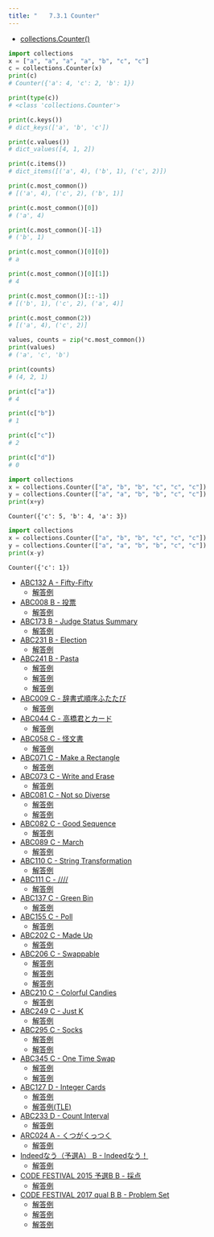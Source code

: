 ```yaml
---
title: "　　7.3.1 Counter"
---
```


* [collections.Counter()](https://docs.python.org/ja/3/library/collections.html#collections.Counter)

```python:サンプルコード：sample_563.py
import collections
x = ["a", "a", "a", "a", "b", "c", "c"]
c = collections.Counter(x)
print(c)
# Counter({'a': 4, 'c': 2, 'b': 1})

print(type(c))
# <class 'collections.Counter'>

print(c.keys())
# dict_keys(['a', 'b', 'c'])

print(c.values())
# dict_values([4, 1, 2])

print(c.items())
# dict_items([('a', 4), ('b', 1), ('c', 2)])

print(c.most_common())
# [('a', 4), ('c', 2), ('b', 1)]

print(c.most_common()[0])
# ('a', 4)

print(c.most_common()[-1])
# ('b', 1)

print(c.most_common()[0][0])
# a

print(c.most_common()[0][1])
# 4

print(c.most_common()[::-1])
# [('b', 1), ('c', 2), ('a', 4)]

print(c.most_common(2))
# [('a', 4), ('c', 2)]

values, counts = zip(*c.most_common())
print(values)
# ('a', 'c', 'b')

print(counts)
# (4, 2, 1)

print(c["a"])
# 4

print(c["b"])
# 1

print(c["c"])
# 2

print(c["d"])
# 0
```

```python:サンプルコード：sample_564.py
import collections
x = collections.Counter(["a", "b", "b", "c", "c", "c"])
y = collections.Counter(["a", "a", "b", "b", "c", "c"])
print(x+y)
```

```text:実行結果
Counter({'c': 5, 'b': 4, 'a': 3})
```

```python:サンプルコード：sample_565.py
import collections
x = collections.Counter(["a", "b", "b", "c", "c", "c"])
y = collections.Counter(["a", "a", "b", "b", "c", "c"])
print(x-y)
```

```text:実行結果
Counter({'c': 1})
```

- [ABC132 A - Fifty-Fifty](https://atcoder.jp/contests/abc132/tasks/abc132_a)
    - [解答例](https://atcoder.jp/contests/abc132/submissions/33847047)
- [ABC008 B - 投票](https://atcoder.jp/contests/abc008/tasks/abc008_2)
    - [解答例](https://atcoder.jp/contests/abc008/submissions/18083383)
- [ABC173 B - Judge Status Summary](https://atcoder.jp/contests/abc173/tasks/abc173_b)
    - [解答例](https://atcoder.jp/contests/abc173/submissions/35652593)
- [ABC231 B - Election](https://atcoder.jp/contests/abc231/tasks/abc231_b)
    - [解答例](https://atcoder.jp/contests/abc231/submissions/28883832)
- [ABC241 B - Pasta](https://atcoder.jp/contests/abc241/tasks/abc241_b)
    - [解答例](https://atcoder.jp/contests/abc241/submissions/29729142)
    - [解答例](https://atcoder.jp/contests/abc241/submissions/29729294)
    - [解答例](https://atcoder.jp/contests/abc241/submissions/29729433)
- [ABC009 C - 辞書式順序ふたたび](https://atcoder.jp/contests/abc009/tasks/abc009_3)
    - [解答例](https://atcoder.jp/contests/abc009/submissions/37119835)
- [ABC044 C - 高橋君とカード](https://atcoder.jp/contests/abc044/tasks/arc060_a)
    - [解答例](https://atcoder.jp/contests/abc044/submissions/36457400)
- [ABC058 C - 怪文書](https://atcoder.jp/contests/abc058/tasks/arc071_a)
    - [解答例](https://atcoder.jp/contests/abc058/submissions/18083415)
- [ABC071 C - Make a Rectangle](https://atcoder.jp/contests/abc071/tasks/arc081_a)
    - [解答例](https://atcoder.jp/contests/abc071/submissions/36457022)
- [ABC073 C - Write and Erase](https://atcoder.jp/contests/abc073/tasks/abc073_c)
    - [解答例](https://atcoder.jp/contests/abc073/submissions/18083429)
- [ABC081 C - Not so Diverse](https://atcoder.jp/contests/abc081/tasks/arc086_a)
    - [解答例](https://atcoder.jp/contests/abc081/submissions/18083437)
    - [解答例](https://atcoder.jp/contests/abc081/submissions/18083474)
- [ABC082 C - Good Sequence](https://atcoder.jp/contests/abc082/tasks/arc087_a)
    - [解答例](https://atcoder.jp/contests/abc082/submissions/18088455)
- [ABC089 C - March](https://atcoder.jp/contests/abc089/tasks/abc089_c)
    - [解答例](https://atcoder.jp/contests/abc089/submissions/18292609)
- [ABC110 C - String Transformation](https://atcoder.jp/contests/abc110/tasks/abc110_c)
    - [解答例](https://atcoder.jp/contests/abc110/submissions/18159939)
- [ABC111 C - /\/\/\/](https://atcoder.jp/contests/abc111/tasks/arc103_a)
    - [解答例](https://atcoder.jp/contests/abc111/submissions/18088532)
- [ABC137 C - Green Bin](https://atcoder.jp/contests/abc137/tasks/abc137_c)
    - [解答例](https://atcoder.jp/contests/abc137/submissions/17918856)
- [ABC155 C - Poll](https://atcoder.jp/contests/abc155/tasks/abc155_c)
    - [解答例](https://atcoder.jp/contests/abc155/submissions/17919277)
- [ABC202 C - Made Up](https://atcoder.jp/contests/abc202/tasks/abc202_c)
    - [解答例](https://atcoder.jp/contests/abc202/submissions/24898609)
- [ABC206 C - Swappable](https://atcoder.jp/contests/abc206/tasks/abc206_c)
    - [解答例](https://atcoder.jp/contests/abc206/submissions/24894156)
    - [解答例](https://atcoder.jp/contests/abc206/submissions/24894523)
    - [解答例](https://atcoder.jp/contests/abc206/submissions/24894663)
- [ABC210 C - Colorful Candies](https://atcoder.jp/contests/abc210/tasks/abc210_c)
    - [解答例](https://atcoder.jp/contests/abc210/submissions/24836828)
- [ABC249 C - Just K](https://atcoder.jp/contests/abc249/tasks/abc249_c)
    - [解答例](https://atcoder.jp/contests/abc249/submissions/31288238)
- [ABC295 C - Socks](https://atcoder.jp/contests/abc295/tasks/abc295_c)
    - [解答例](https://atcoder.jp/contests/abc295/submissions/40127989)
    - [解答例](https://atcoder.jp/contests/abc295/submissions/40128036)
- [ABC345 C - One Time Swap](https://atcoder.jp/contests/abc345/tasks/abc345_c)
    - [解答例](https://atcoder.jp/contests/abc345/submissions/51419085)
    - [解答例](https://atcoder.jp/contests/abc345/submissions/51419061)
- [ABC127 D - Integer Cards](https://atcoder.jp/contests/abc127/tasks/abc127_d)
    - [解答例](https://atcoder.jp/contests/abc127/submissions/37603067)
    - [解答例(TLE)](https://atcoder.jp/contests/abc127/submissions/37603030)
- [ABC233 D - Count Interval](https://atcoder.jp/contests/abc233/tasks/abc233_d)
    - [解答例](https://atcoder.jp/contests/abc233/submissions/31155678)
- [ARC024 A - くつがくっつく](https://atcoder.jp/contests/arc024/tasks/arc024_1)
    - [解答例](https://atcoder.jp/contests/arc024/submissions/18159968)
- [Indeedなう（予選A） B - Indeedなう！](https://atcoder.jp/contests/indeednow-quala/tasks/indeednow_2015_quala_2)
    - [解答例](https://atcoder.jp/contests/indeednow-quala/submissions/18160089)
- [CODE FESTIVAL 2015 予選B B - 採点](https://atcoder.jp/contests/code-festival-2015-qualb/tasks/codefestival_2015_qualB_b)
    - [解答例](https://atcoder.jp/contests/code-festival-2015-qualb/submissions/17769479)
- [CODE FESTIVAL 2017 qual B B - Problem Set](https://atcoder.jp/contests/code-festival-2017-qualb/tasks/code_festival_2017_qualb_b)
    - [解答例](https://atcoder.jp/contests/code-festival-2017-qualb/submissions/18291590)
    - [解答例](https://atcoder.jp/contests/code-festival-2017-qualb/submissions/18291620)
    - [解答例](https://atcoder.jp/contests/code-festival-2017-qualb/submissions/18291629)